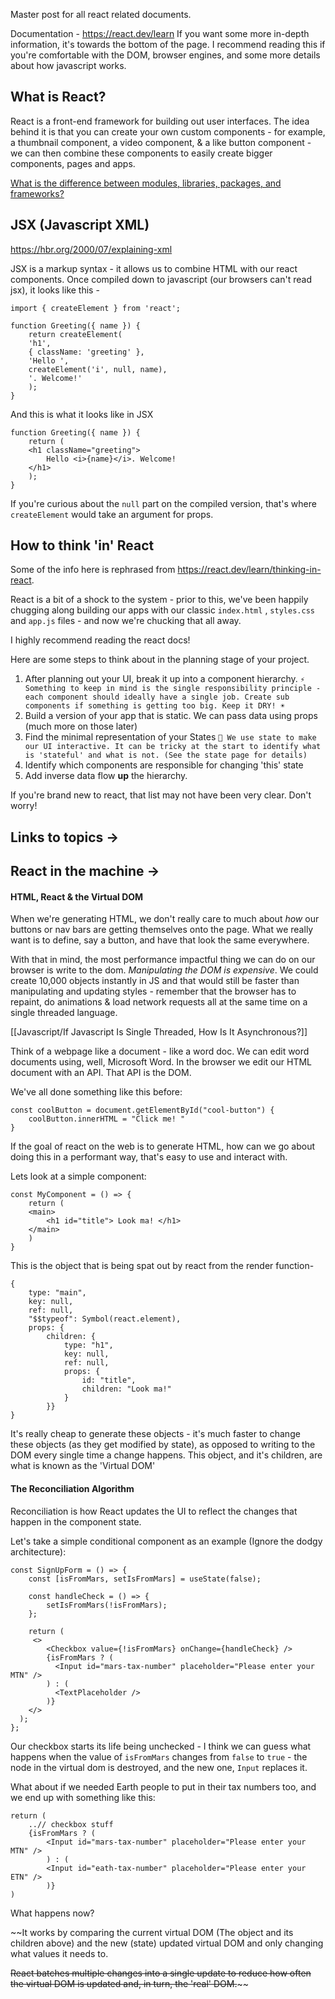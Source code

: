 Master post for all react related documents. 

Documentation - https://react.dev/learn
If you want some more in-depth information, it's towards the bottom of the page. I recommend reading this if you're comfortable with the DOM, browser engines, and some more details about how javascript works. 

## What is React?

React is a front-end framework for building out user interfaces. The idea behind it is that you can create your own custom components - for example, a thumbnail component, a video component, & a like button component - we can then combine these components to easily create bigger components, pages and apps. 

[What is the difference between modules, libraries, packages, and frameworks?](Modules-Libraries-Packages-&-Frameworks)

## JSX (Javascript XML)

https://hbr.org/2000/07/explaining-xml

JSX is a markup syntax - it allows us to combine HTML with our react components. Once compiled down to javascript (our browsers can't read jsx), it looks like this - 

```
import { createElement } from 'react';  

function Greeting({ name }) {  
	return createElement(  
	'h1',  
	{ className: 'greeting' },  
	'Hello ',  
	createElement('i', null, name),  
	'. Welcome!'  
	);  
}
```

And this is what it looks like in JSX

```
function Greeting({ name }) {  
	return (  
	<h1 className="greeting">  
		Hello <i>{name}</i>. Welcome!  
	</h1>  
	);  
}
```

If you're curious about the `null` part on the compiled version, that's where `createElement` would take an argument for props. 



## How to think 'in' React

Some of the info here is rephrased from https://react.dev/learn/thinking-in-react.

React is a bit of a shock to the system - prior to this, we've been happily chugging along building our apps with our classic `index.html` , `styles.css` and `app.js` files - and now we're chucking that all away. 


I highly recommend reading the react docs! 

Here are some steps to think about in the planning stage of your project. 

1. After planning out your UI, break it up into a component hierarchy. 
	 `⚡️  Something to keep in mind is the single responsibility principle - each component should ideally have a single job. Create sub components if something is getting too big. Keep it DRY! ☀️`
2. Build a version of your app that is static. We can pass data using props (much more on those later)
3. Find the minimal representation of your States
	`💫 We use state to make our UI interactive. It can be tricky at the start to identify what is 'stateful' and what is not. (See the state page for details)`
4.  Identify which components are responsible for changing 'this' state
5. Add inverse data flow **up** the hierarchy. 

If you're brand new to react, that list may not have been very clear. Don't worry! 

## Links to topics -> 

## React in the machine  -> 
#### HTML, React & the Virtual DOM
When we're generating HTML, we don't really care to much about *how* our buttons or nav bars are getting themselves onto the page. What we really want is to define, say a button, and have that look the same everywhere. 

With that in mind, the most performance impactful thing we can do on our browser is write to the dom. *Manipulating the DOM is expensive*. We could create 10,000 objects instantly in JS and that would still be faster than manipulating and updating styles - remember that the browser has to repaint, do animations & load network requests all at the same time on a single threaded language. 

[[Javascript/If Javascript Is Single Threaded, How Is It Asynchronous?]]

Think of a webpage like a document - like a word doc. We can edit word documents using, well, Microsoft Word. In the browser we edit our HTML document with an API. That API is the DOM. 

We've all done something like this before: 

```
const coolButton = document.getElementById("cool-button") {
	coolButton.innerHTML = "Click me! "
}
```

If the goal of react on the web is to generate HTML, how can we go about doing this in a performant way, that's easy to use and interact with. 

Lets look at a simple component: 

```
const MyComponent = () => {
	return (
	<main>
		<h1 id="title"> Look ma! </h1>
	</main>
	)
}
```

This is the object that is being spat out by react from the render function- 

```
{
	type: "main",
	key: null,
	ref: null,
	"$$typeof": Symbol(react.element),
	props: {
		children: {
			type: "h1",
			key: null,
			ref: null,
			props: {
				id: "title",
				children: "Look ma!"
			}
		}}
}
```

It's really cheap to generate these objects -  it's much faster to change these objects (as they get modified by state), as opposed to writing to the DOM every single time a change happens. This object, and it's children, are what is known as the 'Virtual DOM'

#### The Reconciliation Algorithm

Reconciliation is how React updates the UI to reflect the changes that happen in the component state. 

Let's take a simple conditional component as an example (Ignore the dodgy architecture):

```
const SignUpForm = () => {
	const [isFromMars, setIsFromMars] = useState(false); 
	
	const handleCheck = () => { 
		setIsFromMars(!isFromMars);
	};
	
	return (
	 <>
		<Checkbox value={!isFromMars} onChange={handleCheck} /> 
		{isFromMars ? (
		  <Input id="mars-tax-number" placeholder="Please enter your MTN" />
		) : (
		  <TextPlaceholder />      
		)}
	</> 
  );
};
```

Our checkbox starts its life being unchecked - I think we can guess what happens when the value of `isFromMars` changes from `false` to `true` - the node in the virtual dom is destroyed, and the new one, `Input` replaces it. 

What about if we needed Earth people to put in their tax numbers too, and we end up with something like this: 

```
return (
	..// checkbox stuff 
	{isFromMars ? (
		<Input id="mars-tax-number" placeholder="Please enter your MTN" />
		) : (
		<Input id="eath-tax-number" placeholder="Please enter your ETN" />
		)}
)
```

What happens now? 


~~It works by comparing the current virtual DOM (The object and its children above) and the new (state) updated virtual DOM and only changing what values it needs to. 

~~React batches multiple changes into a single update to reduce how often the virtual DOM is updated and, in turn, the 'real' DOM.~~~~









